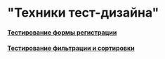 # "Техники тест-дизайна"
#### [Тестирование формы регистрации](https://docs.google.com/spreadsheets/d/1NqTPqdt5CuW0eHEPKzbkAu50Lk5nsCTENXDyp_-0IKQ/edit?usp=sharing)
#### [Тестирование фильтрации и сортировки](https://docs.google.com/spreadsheets/d/1W2HlVZ_RkV0i1EYDFAtIFhkolK3py9k96_eS5lDb2ZE/edit?usp=sharing)
